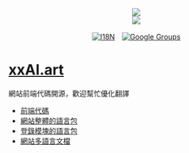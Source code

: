 [‼️]: ✏️README.mdt

<p align="center"><a href="https://xxai.art"><img src="https://cdn.jsdelivr.net/gh/xxai-art/doc/logo.svg"/></a><br/><a href="https://xxai.art"><img src="https://cdn.jsdelivr.net/gh/xxai-art/doc/xxai.svg"/></a></p><p align="center"><a href="https://github.com/xxai-art/doc#readme"><img alt="I18N" src="https://cdn.jsdelivr.net/gh/wactax/img/t.svg"/></a>　<a href="https://groups.google.com/u/0/g/xxai-art"><img alt="Google Groups" src="https://cdn.jsdelivr.net/gh/wactax/img/g-groups.svg"/></a></p>

# [xxAI.art](https://xxAI.art)

網站前端代碼開源，歡迎幫忙優化翻譯

* [前端代碼](https://github.com/xxai-art/web)
* [網站整體的語言包](https://github.com/xxai-art/web/tree/main/i18n)
* [登錄模塊的語言包](https://github.com/wacpkg/user/tree/main/ui.i18n)
* [網站多語言文檔](https://github.com/xxai-doc)
